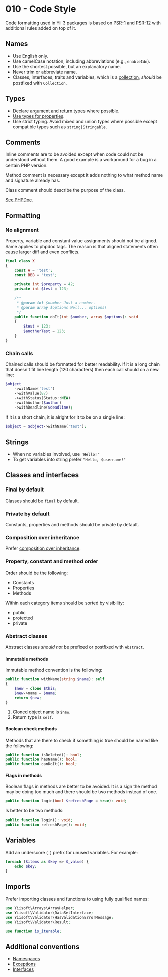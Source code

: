 # 010 - Code Style

Code formatting used in Yii 3 packages is based on [PSR-1](https://www.php-fig.org/psr/psr-1/) and
[PSR-12](https://www.php-fig.org/psr/psr-12/) with additional rules added on top of it.

## Names

- Use English only.
- Use camelCase notation, including abbreviations (e.g., `enableIdn`).
- Use the shortest possible, but an explanatory name.
- Never trim or abbreviate name.
- Classes, interfaces, traits and variables, which is a [collection](https://en.wikipedia.org/wiki/Collection_(abstract_data_type)), *should* be postfixed with `Collection`.

## Types

- Declare [argument and return types](https://www.php.net/manual/en/migration70.new-features.php) where possible.
- [Use types for properties](https://wiki.php.net/rfc/typed_properties_v2).
- Use strict typing. Avoid mixed and union types where possible except compatible types such as `string|Stringable`.

## Comments

Inline comments are to be avoided except when code could not be understood without them. A good example is
a workaround for a bug in a certain PHP version.

Method comment is necessary except it adds nothing to what method name and signature already has.

Class comment should describe the purpose of the class.

[See PHPDoc](https://github.com/yiisoft/docs/blob/master/014-docs.md#phpdoc).

## Formatting

### No alignment

Property, variable and constant value assignments should not be aligned. Same applies to phpdoc tags.
The reason is that aligned statements often cause larger diff and even conflicts.

```php
final class X
{
    const A = 'test';
    const BBB = 'test';
    
    private int $property = 42;
    private int $test = 123;
    
    /**
     * @param int $number Just a number.
     * @param array $options Well... options!
     */
    public function doIt(int $number, array $options): void
    {
        $test = 123;
        $anotherTest = 123;
    }
}
```

### Chain calls

Chained calls should be formatted for better readability. If it is a long chain that doesn't
fit line length (120 characters) then each call should on a new line:

```php
$object
    ->withName('test')
    ->withValue(87)
    ->withStatus(Status::NEW)
    ->withAuthor($author)
    ->withDeadline($deadline);
```

If it is a short chain, it is alright for it to be on a single line:

```php
$object = $object->withName('test');
```

## Strings

- When no variables involved, use `'Hello!'`
- To get variables into string prefer `"Hello, $username!"`

## Classes and interfaces

### Final by default

Classes should be `final` by default.

### Private by default

Constants, properties and methods should be private by default.

### Composition over inheritance

Prefer [composition over inheritance](guide/en/concept/di-container.md).

### Property, constant and method order

Order should be the following:

- Constants
- Properties
- Methods

Within each category items should be sorted by visibility:

- public
- protected
- private

### Abstract classes

Abstract classes *should not* be prefixed or postfixed with `Abstract`.

#### Immutable methods

Immutable method convention is the following:

```php
public function withName(string $name): self
{
    $new = clone $this;
    $new->name = $name;
    return $new; 
}
```

1. Cloned object name is `$new`.
2. Return type is `self`.

#### Boolean check methods

Methods that are there to check if something is true should be named like the following:

```php
public function isDeleted(): bool;
public function hasName(): bool;
public function canDoIt(): bool;
```

#### Flags in methods 

Boolean flags in methods are better to be avoided. It is a sign the method may be doing too much and there
should be two methods instead of one.

```php
public function login(bool $refreshPage = true): void;
```

Is better to be two methods:

```php
public function login(): void;
public function refreshPage(): void;
```

## Variables

Add an underscore (`_`) prefix for unused variables. For example:

```php
foreach ($items as $key => $_value) {
    echo $key;
}
```

## Imports

Prefer importing classes and functions to using fully qualified names:

```php
use Yiisoft\Arrays\ArrayHelper;
use Yiisoft\Validator\DataSetInterface;
use Yiisoft\Validator\HasValidationErrorMessage;
use Yiisoft\Validator\Result;

use function is_iterable;
```

## Additional conventions

- [Namespaces](004-namespaces.md)
- [Exceptions](007-exceptions.md)
- [Interfaces](008-interfaces.md)


